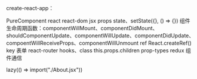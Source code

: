 create-react-app：

PureComponent
react
react-dom
jsx
props
state、setState({}, () => {})
组件生命周期函数：componentWillMount、componentDidMount、shouldComponentUpdate、componentWillUpdate、componentDidUpdate、compoentWillReceiveProps、componentWillUnmount
ref React.createRef()
key
表单
react-router
hooks、class
this.props.children
prop-types
redux
组件通信

lazy(() => import("./About.jsx"))

<Suspense fallback={}>

</Suspense>


